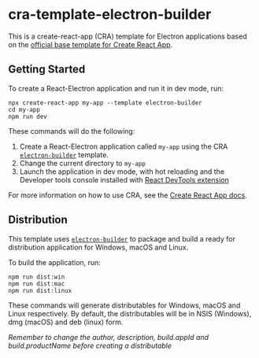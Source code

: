 # cra-template-electron-builder

This is a create-react-app (CRA) template for Electron applications based on the [official base template for Create React App](https://github.com/facebook/create-react-app/tree/master/packages/cra-template).

## Getting Started

To create a React-Electron application and run it in dev mode, run:

```
npx create-react-app my-app --template electron-builder
cd my-app
npm run dev
```

These commands will do the following:

1. Create a React-Electron application called `my-app` using the CRA [`electron-builder`](https://www.npmjs.com/package/cra-template-electron-builder) template.
2. Change the current directory to `my-app`
3. Launch the application in dev mode, with hot reloading and the Developer tools console installed with [React DevTools extension](https://github.com/facebook/react/tree/master/packages/react-devtools-extensions)

For more information on how to use CRA, see the [Create React App docs](https://reactjs.org/docs/create-a-new-react-app.html#create-react-app).

## Distribution

This template uses [`electron-builder`](https://www.electron.build/) to package and build a ready for distribution application for Windows, macOS and Linux.

To build the application, run:

```
npm run dist:win
npm run dist:mac
npm run dist:linux
```

These commands will generate distributables for Windows, macOS and Linux respectively.
By default, the distributables will be in NSIS (Windows), dmg (macOS) and deb (linux) form.

_Remember to change the author, description, build.appId and build.productName before creating a distributable_
